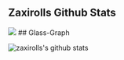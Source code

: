 ## Zaxirolls Github Stats
<img src="https://grass-graph.moshimo.works/images/zaxirolls.png">  
## Glass-Graph

![zaxirolls's github stats](https://github-readme-stats.vercel.app/api?username=zaxirolls)
